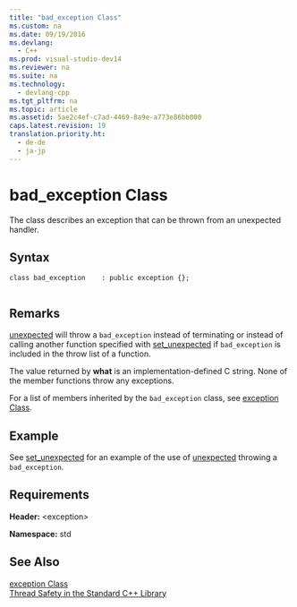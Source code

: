 ```yaml
---
title: "bad_exception Class"
ms.custom: na
ms.date: 09/19/2016
ms.devlang: 
  - C++
ms.prod: visual-studio-dev14
ms.reviewer: na
ms.suite: na
ms.technology: 
  - devlang-cpp
ms.tgt_pltfrm: na
ms.topic: article
ms.assetid: 5ae2c4ef-c7ad-4469-8a9e-a773e86bb000
caps.latest.revision: 19
translation.priority.ht: 
  - de-de
  - ja-jp
---
```

# bad_exception Class
The class describes an exception that can be thrown from an unexpected handler.  
  
## Syntax  
  
```  
class bad_exception    : public exception {};  
  
```  
  
## Remarks  
 [unexpected](../vs140/-exception--functions.md#unexpected) will throw a `bad_exception` instead of terminating or instead of calling another function specified with [set_unexpected](../vs140/-exception--functions.md#set_unexpected) if `bad_exception` is included in the throw list of a function.  
  
 The value returned by **what** is an implementation-defined C string. None of the member functions throw any exceptions.  
  
 For a list of members inherited by the `bad_exception` class, see [exception Class](../vs140/exception-Class.md).  
  
## Example  
 See [set_unexpected](../vs140/-exception--functions.md#set_unexpected) for an example of the use of [unexpected](../vs140/-exception--functions.md#unexpected) throwing a `bad_exception`.  
  
## Requirements  
 **Header:** <exception\>  
  
 **Namespace:** std  
  
## See Also  
 [exception Class](../vs140/exception-Class.md)   
 [Thread Safety in the Standard C++ Library](../vs140/Thread-Safety-in-the-C---Standard-Library.md)
